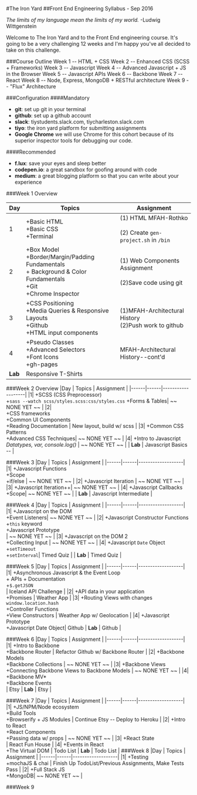 #The Iron Yard 
##Front End Engineering Syllabus - Sep 2016

*The limits of my language mean the limits of my world.*
-Ludwig Wittgenstein

Welcome to The Iron Yard and to the Front End engineering course. It's going to be a very challenging 12 weeks and I'm happy you've all decided to take on this challenge. 

###Course Outline
Week 1 -- HTML + CSS
Week 2 -- Enhanced CSS (SCSS + Frameworks)
Week 3 -- Javascript
Week 4 -- Advanced Javascript + JS in the Browser
Week 5 -- Javascript APIs
Week 6 -- Backbone
Week 7 -- React 
Week 8 -- Node, Express, MongoDB + RESTful architecture
Week 9 -- "Flux" Architecture

###Configuration
####Mandatory
- **git**: set up git in your terminal
- **github**: set up a github account
- **slack**: tiystudents.slack.com, tiycharleston.slack.com
- **tiyo**: the iron yard platform for submitting assignments
- **Google Chrome** we will use Chrome for this cohort because of its superior inspector tools for debugging our code.

####Recommended
- **f.lux**: save your eyes and sleep better
- **codepen.io**: a great sandbox for goofing around with code
- **medium**: a great blogging platform so that you can write about your experience


###Week 1 Overview

|Day  | Topics | Assignment | 
|------|------|-------------------|
|  1  | +Basic HTML<br/> +Basic CSS<br/> +Terminal | (1) HTML MFAH-Rothko<br/><br/> (2) Create `gen-project.sh` in `/bin` | 
|  2  | +Box Model<br/> +Border/Margin/Padding Fundamentals<br/> + Background & Color Fundamentals <br/> +Git  <br/> +Chrome Inspector   | (1) Web Components Assignment <br><br/> (2)Save code using git | 
|  3  | +CSS Positioning <br/> +Media Queries & Responsive Layouts <br/> +Github <br/> +HTML input components | (1)MFAH-Architectural History  <br/>(2)Push work to github | 
|  4  |  +Pseudo Classes <br/> +Advanced Selectors <br/>+Font Icons <br/>+gh-pages | MFAH-Architectural History--cont'd  |
|  **Lab**  | Responsive T-Shirts |



###Week 2 Overview
|Day  | Topics | Assignment | 
|------|------|-------------------|
|1| +SCSS (CSS Preprocessor) <br/> +`sass --watch scss/styles.scss:css/styles.css` +Forms & Tables| ~~ NONE YET ~~  | 
|2| <br/>+CSS frameworks <br/> +Common UI Components  <br/>+Reading Documentation  | New layout, build w/ scss |
|3| +Common CSS Patterns <br/> +Advanced CSS Techniques| ~~ NONE YET ~~ | 
|4| +Intro to Javascript<br/>*Datatypes, var, console.log()* | ~~ NONE YET ~~ | 
|  **Lab**  | Javascript Basics -- |

###Week 3
|Day  | Topics | Assignment | 
|------|------|-------------------|
|1| +Javascript Functions <br/>+Scope <br/>+if/else | ~~ NONE YET ~~  | 
|2| +Javascript Iteration | ~~ NONE YET ~~  |
|3| +Javascript Iteration++| ~~ NONE YET ~~ | 
|4| +Javascript Callbacks  <br/>+Scope| ~~ NONE YET ~~ | 
|  **Lab**  | Javascript Intermediate  |

###Week 4
|Day  | Topics | Assignment | 
|------|------|-------------------|
|1| +Javascript on the DOM <br/> +Event Listeners| ~~ NONE YET ~~ |
|2| +Javascript Constructor Functions +`this` keyword<br/> +Javascript Prototype<br/> | ~~ NONE YET ~~  | 
|3| +Javascript on the DOM 2 <br/>+Collecting Input | ~~ NONE YET ~~ |
|4|  +Javascript `Date` Object <br/>+`setTimeout` <br/> +`setInterval`| Timed Quiz |
|  **Lab**  | Timed Quiz |

###Week 5
|Day  | Topics | Assignment | 
|------|------|-------------------|
|1| +Asynchronous Javascript & the Event Loop <br/> + APIs + Documentation <br/> +`$.getJSON` <br/>| Iceland API Challenge |
|2| +API data in your application  <br/> +Promises | Weather App | 
|3| +Routing Views with changes `window.location.hash`   <br/> +Controller Functions <br/>+View Constructors | Weather App w/ Geolocation |
|4| +Javascript Prototype<br/> +Javascript Date Object| Github
|  **Lab**  | Github |

###Week 6
|Day  | Topics | Assignment | 
|------|------|-------------------|
|1| +Intro to Backbone <br/> +Backbone Router | Refactor Github w/ Backbone Router |
|2| +Backbone Models <br/> +Backbone Collections | ~~ NONE YET ~~ | 
|3| +Backbone Views  <br/> +Connecting Backbone Views to Backbone Models |  ~~ NONE YET ~~  |
|4| +Backbone MV*<br/> +Backbone Events<br/>| Etsy
|  **Lab**  | Etsy |

###Week 7
|Day  | Topics | Assignment | 
|------|------|-------------------|
|1| +JS/NPM/Node ecosystem <br/> +Build Tools <br/> +Browserify + JS Modules | Continue Etsy -- Deploy to Heroku |
|2| +Intro to React <br/> +React Components <br/> +Passing data w/ props | ~~ NONE YET ~~ | 
|3| +React State  <br/> |  React Fun House   |
|4| +Events in React <br/> +The Virtual DOM | Todo List
|  **Lab**  | Todo List |
###Week 8
|Day  | Topics | Assignment | 
|------|------|-------------------|
|1| +Testing <br/> +mochaJS & chai | Finish Up TodoList/Previous Assignments, Make Tests Pass |
|2| +Full Stack JS <br/> +MongoDB| ~~ NONE YET ~~ | 

###Week 9


